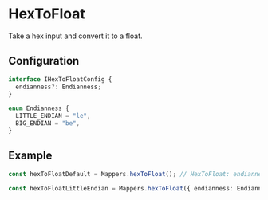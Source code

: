 # HexToFloat

Take a hex input and convert it to a float.

## Configuration

```ts
interface IHexToFloatConfig {
  endianness?: Endianness;
}

enum Endianness {
  LITTLE_ENDIAN = "le",
  BIG_ENDIAN = "be",
}
```

## Example

```ts
const hexToFloatDefault = Mappers.hexToFloat(); // HexToFloat: endianness:"be"

const hexToFloatLittleEndian = Mappers.hexToFloat({ endianness: Endianness.LITTLE_ENDIAN }) // HexToFloat: endianness:"le"
```